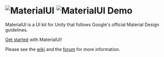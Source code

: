 ![MaterialUI](http://i.imgur.com/zSjViTb.png) ![MaterialUI Demo](http://giant.gfycat.com/CreepyEmotionalElk.gif)
==========
MaterialUI is a UI kit for Unity that follows Google's official Material Design guidelines.

[Get started](https://github.com/InvexGames/MaterialUI/wiki/Getting-Started) with MaterialUI!

Please see the [wiki](https://github.com/InvexGames/MaterialUI/wiki) and the [forum](http://forum.unity3d.com/threads/materialui-a-unity-4-6-ui-kit-that-follows-googles-material-design-guidelines.284500/) for more information.
